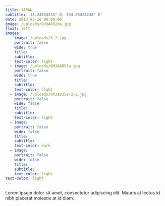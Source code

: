 ```yaml
---
title: JAPAN
subtitle: '34.23434234° N, 134.46434234° E'
date: 2013-05-10 00:00:00
image: /uploads/0H3A8820a.jpg
float: left
images:
  - image: /uploads/3-2.jpg
    portrait: false
    wide: true
    title:
    subtitle:
    text-color: light
  - image: /uploads/0H3A8853a.jpg
    portrait: false
    wide: true
    title:
    subtitle:
    text-color: light
  - image: /uploads/0h3a8351-2-2.jpg
    portrait: false
    wide: false
    title:
    subtitle:
    text-color: light
  - image:
    portrait: false
    wide: false
    title:
    subtitle:
    text-color: dark
  - image:
    portrait: false
    wide: false
    title:
    subtitle:
    text-color: light
text-color: light
---
```


Lorem ipsum dolor sit amet, consectetur adipiscing elit. Mauris at lectus id nibh placerat molestie at id diam.
